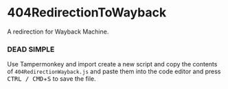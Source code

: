 # 404RedirectionToWayback
A redirection for Wayback Machine.

### DEAD SIMPLE
Use Tampermonkey and import create a new script and copy the contents of `404RedirectionWayback.js` and paste them into the code editor and press <kbd>CTRL / CMD</kbd>+<kbd>S</kbd> to save the file.
